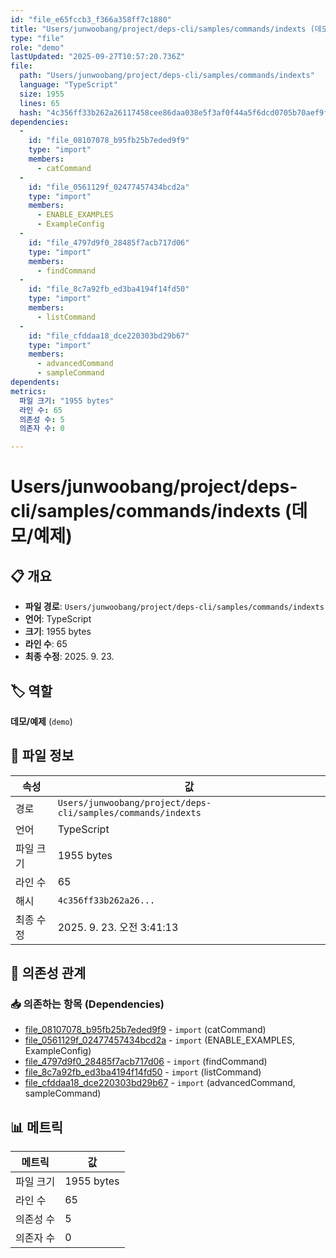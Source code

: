 ```yaml
---
id: "file_e65fccb3_f366a358ff7c1880"
title: "Users/junwoobang/project/deps-cli/samples/commands/indexts (데모/예제)"
type: "file"
role: "demo"
lastUpdated: "2025-09-27T10:57:20.736Z"
file:
  path: "Users/junwoobang/project/deps-cli/samples/commands/indexts"
  language: "TypeScript"
  size: 1955
  lines: 65
  hash: "4c356ff33b262a26117458cee86daa038e5f3af0f44a5f6dcd0705b70aef9f88"
dependencies:
  -
    id: "file_08107078_b95fb25b7eded9f9"
    type: "import"
    members:
      - catCommand
  -
    id: "file_0561129f_02477457434bcd2a"
    type: "import"
    members:
      - ENABLE_EXAMPLES
      - ExampleConfig
  -
    id: "file_4797d9f0_28485f7acb717d06"
    type: "import"
    members:
      - findCommand
  -
    id: "file_8c7a92fb_ed3ba4194f14fd50"
    type: "import"
    members:
      - listCommand
  -
    id: "file_cfddaa18_dce220303bd29b67"
    type: "import"
    members:
      - advancedCommand
      - sampleCommand
dependents:
metrics:
  파일 크기: "1955 bytes"
  라인 수: 65
  의존성 수: 5
  의존자 수: 0

---
```


# Users/junwoobang/project/deps-cli/samples/commands/indexts (데모/예제)

## 📋 개요

- **파일 경로**: `Users/junwoobang/project/deps-cli/samples/commands/indexts`
- **언어**: TypeScript
- **크기**: 1955 bytes
- **라인 수**: 65
- **최종 수정**: 2025. 9. 23.

## 🏷️ 역할

**데모/예제** (`demo`)

## 📄 파일 정보

| 속성 | 값 |
|------|----|
| 경로 | `Users/junwoobang/project/deps-cli/samples/commands/indexts` |
| 언어 | TypeScript |
| 파일 크기 | 1955 bytes |
| 라인 수 | 65 |
| 해시 | `4c356ff33b262a26...` |
| 최종 수정 | 2025. 9. 23. 오전 3:41:13 |

## 🔗 의존성 관계

### 📥 의존하는 항목 (Dependencies)

- [file_08107078_b95fb25b7eded9f9](file_08107078_b95fb25b7eded9f9.md) - `import` (catCommand)
- [file_0561129f_02477457434bcd2a](file_0561129f_02477457434bcd2a.md) - `import` (ENABLE_EXAMPLES, ExampleConfig)
- [file_4797d9f0_28485f7acb717d06](file_4797d9f0_28485f7acb717d06.md) - `import` (findCommand)
- [file_8c7a92fb_ed3ba4194f14fd50](file_8c7a92fb_ed3ba4194f14fd50.md) - `import` (listCommand)
- [file_cfddaa18_dce220303bd29b67](file_cfddaa18_dce220303bd29b67.md) - `import` (advancedCommand, sampleCommand)

## 📊 메트릭

| 메트릭 | 값 |
|--------|----|
| 파일 크기 | 1955 bytes |
| 라인 수 | 65 |
| 의존성 수 | 5 |
| 의존자 수 | 0 |

